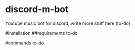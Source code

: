 # discord-m-bot
Youtube music bot for discord, write more stuff here (to-do)

#installation
##requirements
to-do

#commands
to-do
